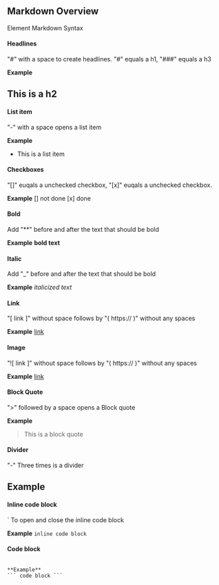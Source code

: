 ## Markdown Overview

Element	Markdown Syntax

#### Headlines 
"#" with a space to create headlines. "#" equals a h1, "###" equals a h3

**Example**
## This is a h2 

#### List item
"-" with a space opens a list item

**Example**
- This is a list item

#### Checkboxes
"[]" euqals a unchecked checkbox, "[x]" euqals a unchecked checkbox.

**Example**
[] not done
[x] done

#### Bold
Add "**" before and after the text that should be bold

**Example**
**bold text**

#### Italic
Add "_" before and after the text that should be bold

**Example**
_italicized text_

#### Link
"[ link ]" without space follows by "( https:// )" without any spaces

**Example**
[link](https://www.example.com)

#### Image
"![ link ]" without space follows by "( https:// )" without any spaces

**Example**
[link](https://www.example.com)

#### Block Quote
">" followed by a space opens a Block quote

**Example**
> This is a block quote

#### Divider
"-" Three times is a divider

**Example**
---

#### Inline code block
` To open and close the inline code block

**Example**
`inline code block`

#### Code block
``` To open and close the code block 

**Example**
``` code block ```